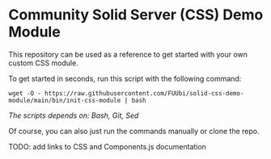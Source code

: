 # Community Solid Server (CSS) Demo Module

This repository can be used as a reference to get started with your own
custom CSS module.

To get started in seconds, run this script with the following command:

`wget -O - https://raw.githubusercontent.com/FUUbi/solid-css-demo-module/main/bin/init-css-module | bash`

*The scripts depends on: Bash, Git, Sed*

Of course, you can also just run the commands manually or clone the repo.

TODO: add links to CSS and Components.js documentation

